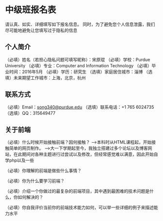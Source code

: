 # 中级班报名表

请认真、如实、详细填写如下报名信息。
同时，为了避免您个人信息泄露，我们尽可能地避免让您填写过于隐私的信息

## 个人简介

（必填）姓名（若担心隐私问题可填写昵称）：宋原琨
（必填）学校：Purdue University
（必填）专业：Computer and Information Technology
（必填）毕业时间：2016年5月
（必填）学历：研究生
（选填）家庭居住城市：淄博
（选填）未来期望工作城市：上海，北京，杭州

## 联系方式

（必填）Email：song340@purdue.edu
（选填）联系电话：+1 765 6024735
（选填）QQ：315649477

## 关于前端

（必填）什么时候开始接触前端？因何接触？
 -->本科时从HTML课程起，开始接触简单的网页制作。
 -->大一下学期起至今，我独立搭建过多个论坛以及博客网站，在此期间对各种主题进行过尝试以及修改，但经常感觉难以满意，因此开始自学php以及一些

（必填）你理解的前端是做些什么事情？

（必填）你为什么要学习前端？

（必填）介绍一个你做过的最复杂的前端项目，其中遇到最困难的技术问题是什么，你如何解决的？

（必填）你自我评价当前你的前端技术能力如何，可以举一些详细的例子来描述能力水平

